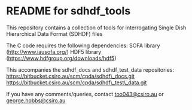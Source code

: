 README for sdhdf\_tools
====================

This repository contains a collection of tools for interrogating
Single Dish Hierarchical Data Format (SDHDF) files

The C code requires the following dependencies:
  SOFA library (http://www.iausofa.org/)
  HDF5 library (https://www.hdfgroup.org/downloads/hdf5) 

This accompanies the sdhdf\_docs and sdhdf\_test\_data repositories:
https://bitbucket.csiro.au/scm/cpda/sdhdf\_docs.git 
https://bitbucket.csiro.au/scm/cpda/sdhdf\_test\_data.git

If you have any comments/queries, contact too043@csiro.au or george.hobbs@csiro.au

